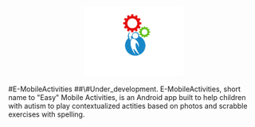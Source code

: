 <p align="center">
  <img src="https://raw.githubusercontent.com/samuelyuri/E-MobileActivities/master/app/src/main/res/mipmap-xxhdpi/logo3.png"  width="200"/>
</p>
#E-MobileActivities 
##\#Under_development.
E-MobileActivities, short name to "Easy" Mobile Activities, is an Android app built to help children with autism to play contextualized actities based on photos and scrabble exercises with spelling.
